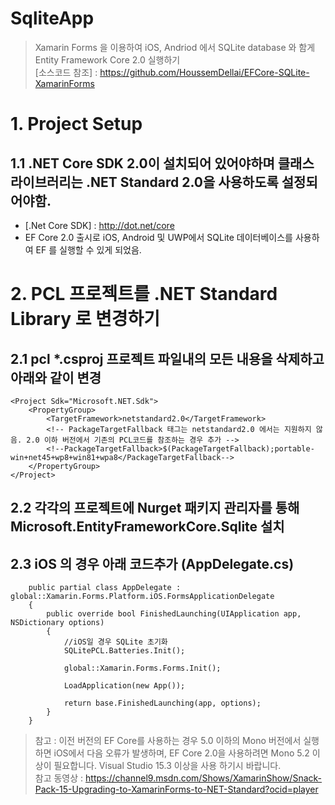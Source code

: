 # SqliteApp
>Xamarin Forms 을 이용하여 iOS, Andriod 에서 SQLite database 와 함게 Entity Framework Core 2.0 실행하기<br/>
>[소스코드 참조] : https://github.com/HoussemDellai/EFCore-SQLite-XamarinForms <br/>


# 1. Project Setup
## 1.1 .NET Core SDK 2.0이 설치되어 있어야하며 클래스 라이브러리는 .NET Standard 2.0을 사용하도록 설정되어야함.
- [.Net Core SDK] : http://dot.net/core
- EF Core 2.0 출시로 iOS, Android 및 UWP에서 SQLite 데이터베이스를 사용하여 EF 를 실행할 수 있게 되었음.

# 2. PCL 프로젝트를 .NET Standard Library 로 변경하기 
## 2.1 pcl  *.csproj 프로젝트 파일내의 모든 내용을 삭제하고 아래와 같이 변경
```
<Project Sdk="Microsoft.NET.Sdk">
    <PropertyGroup>
        <TargetFramework>netstandard2.0</TargetFramework>
        <!-- PackageTargetFallback 태그는 netstandard2.0 에서는 지원하지 않음. 2.0 이하 버전에서 기존의 PCL코드를 참조하는 경우 추가 -->
        <!--PackageTargetFallback>$(PackageTargetFallback);portable-win+net45+wp8+win81+wpa8</PackageTargetFallback-->
    </PropertyGroup>
</Project>
```
## 2.2 각각의 프로젝트에 Nurget 패키지 관리자를 통해 Microsoft.EntityFrameworkCore.Sqlite 설치
## 2.3 iOS 의 경우 아래 코드추가 (AppDelegate.cs)
```
    public partial class AppDelegate : global::Xamarin.Forms.Platform.iOS.FormsApplicationDelegate
    {
        public override bool FinishedLaunching(UIApplication app, NSDictionary options)
        {
            //iOS일 경우 SQLite 초기화
            SQLitePCL.Batteries.Init();

            global::Xamarin.Forms.Forms.Init();

            LoadApplication(new App());

            return base.FinishedLaunching(app, options);
        }
    }
```

>참고 : 이전 버전의 EF Core를 사용하는 경우 5.0 이하의 Mono 버전에서 실행하면 iOS에서 다음 오류가 발생하며, EF Core 2.0을 사용하려면 Mono 5.2 이상이 필요합니다. Visual Studio 15.3 이상을 사용 하기시 바랍니다.<br/>
>참고 동영상 : https://channel9.msdn.com/Shows/XamarinShow/Snack-Pack-15-Upgrading-to-XamarinForms-to-NET-Standard?ocid=player

